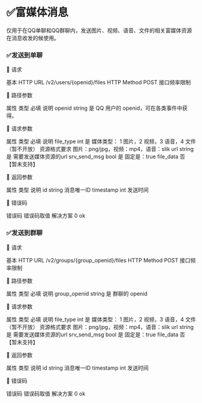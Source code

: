 # ✅富媒体消息

仅用于在QQ单聊和QQ群聊内，发送图片、视频、语音、文件的相关富媒体资源在消息收发的候使用。

### ✅发送到单聊

	请求

基本
HTTP URL	/v2/users/{openid}/files
HTTP Method	POST
接口频率限制	

	路径参数

属性	类型	必填	说明
openid	string	是	QQ 用户的 openid，可在各类事件中获得。

	请求参数

属性	类型	必填	说明
file_type	int	是	媒体类型：
1 图片，2 视频，3 语音，4 文件（暂不开放）
资源格式要求
图片：png/jpg，视频：mp4，语音：slik
url	string	是	需要发送媒体资源的url
srv_send_msg	bool	是	固定是：true
file_data		否	【暂未支持】

	返回参数

属性	类型	说明
id	string	消息唯一ID
timestamp	int	发送时间

	错误码

错误码	错误码取值	解决方案
0	ok	

### ✅发送到群聊

	请求

基本
HTTP URL	/v2/groups/{group_openid}/files
HTTP Method	POST
接口频率限制	

	路径参数

属性	类型	必填	说明
group_openid	string	是	群聊的 openid

	请求参数

属性	类型	必填	说明
file_type	int	是	媒体类型：
1 图片，2 视频，3 语音，4 文件（暂不开放）
资源格式要求
图片：png/jpg，视频：mp4，语音：slik
url	string	是	需要发送媒体资源的url
srv_send_msg	bool	是	固定是：true
file_data		否	【暂未支持】

	返回参数

属性	类型	说明
id	string	消息唯一ID
timestamp	int	发送时间

	错误码

错误码	错误码取值	解决方案
0	ok	